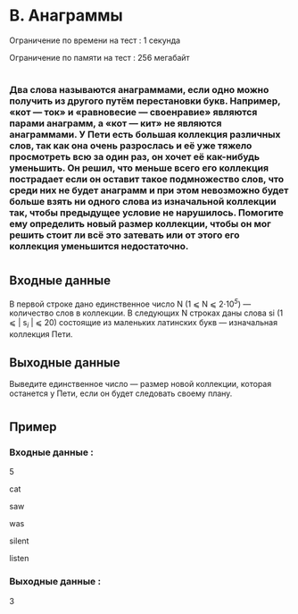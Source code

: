 # B. Анаграммы
Ограничение по времени на тест : 1 секунда

Ограничение по памяти на тест : 256 мегабайт

#

### Два слова называются анаграммами, если одно можно получить из другого путём перестановки букв. Например, «кот — ток» и «равновесие — своенравие» являются парами анаграмм, а «кот — кит» не являются анаграммами. У Пети есть большая коллекция различных слов, так как она очень разрослась и её уже тяжело просмотреть всю за один раз, он хочет её как-нибудь уменьшить. Он решил, что меньше всего его коллекция пострадает если он оставит такое подмножество слов, что среди них не будет анаграмм и при этом невозможно будет больше взять ни одного слова из изначальной коллекции так, чтобы предыдущее условие не нарушилось. Помогите ему определить новый размер коллекции, чтобы он мог решить стоит ли всё это затевать или от этого его коллекция уменьшится недостаточно.

#

## Входные данные
В первой строке дано единственное число N (1 ⩽ N ⩽ 2⋅10<sup><i>5</i></sup>) — количество слов в коллекции. В следующих N строках даны слова si (1 ⩽ | s<sub><i>i</i></sub> | ⩽ 20) состоящие из маленьких латинских букв — изначальная коллекция Пети.

## Выходные данные
Выведите единственное число — размер новой коллекции, которая останется у Пети, если он будет следовать своему плану.

#

## Пример

### Входные данные :
5

cat

saw

was

silent

listen
### Выходные данные :
3